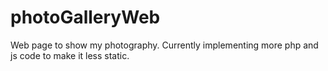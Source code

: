 # photoGalleryWeb

Web page to show my photography.
Currently implementing more php and js code to make it less static.
